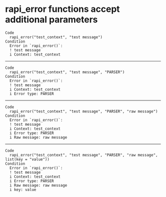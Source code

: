 # rapi_error functions accept additional parameters

    Code
      rapi_error("test_context", "test message")
    Condition
      Error in `rapi_error()`:
      ! test message
      i Context: test_context

---

    Code
      rapi_error("test_context", "test message", "PARSER")
    Condition
      Error in `rapi_error()`:
      ! test message
      i Context: test_context
      i Error type: PARSER

---

    Code
      rapi_error("test_context", "test message", "PARSER", "raw message")
    Condition
      Error in `rapi_error()`:
      ! test message
      i Context: test_context
      i Error type: PARSER
      i Raw message: raw message

---

    Code
      rapi_error("test_context", "test message", "PARSER", "raw message", list(key = "value"))
    Condition
      Error in `rapi_error()`:
      ! test message
      i Context: test_context
      i Error type: PARSER
      i Raw message: raw message
      i key: value

